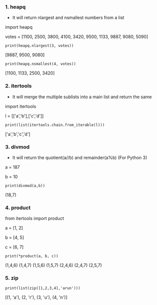 ### 1. heapq
* It will return nlargest and nsmallest numbers from a list

import heapq 
  
votes = [1100, 2500, 3800, 4100, 3420, 9500, 1133, 9887, 9080, 5090]

``` print(heapq.nlargest(3, votes)) ```

[9887, 9500, 9080] 

``` print(heapq.nsmallest(4, votes)) ```

[1100, 1133, 2500, 3420] 

### 2. itertools
* It will merge the multiple sublists into a main list and return the same

import itertools 

l = [['a','b'],['c','d']]

``` print(list(itertools.chain.from_iterable(l))) ```

['a','b','c','d']

### 3. divmod 
* It will return the quotient(a//b) and remainder(a%b) (For Python 3)

a  = 187

b = 10

``` print(divmod(a,b)) ```

(18,7)

### 4. product

from itertools import product

a = [1, 2]

b = [4, 5]

c = [6, 7]

```print(*product(a, b, c))```

(1,4,6) (1,4,7) (1,5,6) (1,5,7) (2,4,6) (2,4,7) (2,5,7)

### 5. zip

```print(list(zip([1,2,3,4],'arun')))```

[(1, 'a'), (2, 'r'), (3, 'u'), (4, 'n')]

